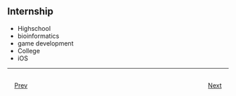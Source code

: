 ## Internship
- Highschool
- 	bioinformatics 
- 	game development
- College
- 	iOS

***

<div style="padding: 16;">
	<div style="float: left">
		<a href="../README.md">Prev</a>
	</div>
	<div style="float: right">
		<a href="iOS-beginning.md">Next</a>
	</div>
</div>